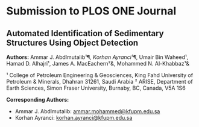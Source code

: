 # Submission to PLOS ONE Journal
## Automated Identification of Sedimentary Structures Using Object Detection

**Authors:**
Ammar J. Abdlmutalib¹¶*, Korhan Ayranci¹¶*, Umair Bin Waheed¹, Hamad D. Alhajri¹, James A. MacEachern²&, Mohammed N. Al-Khabbaz¹&

¹ College of Petroleum Engineering & Geosciences, King Fahd University of Petroleum & Minerals, Dhahran 31261, Saudi Arabia
² ARISE, Department of Earth Sciences, Simon Fraser University, Burnaby, BC, Canada, V5A 1S6

**Corresponding Authors:**
- Ammar J. Abdlmutalib: [ammar.mohammed@kfupm.edu.sa](mailto:ammar.mohammed@kfupm.edu.sa)
- Korhan Ayranci: [korhan.ayranci@kfupm.edu.sa](mailto:korhan.ayranci@kfupm.edu.sa)
